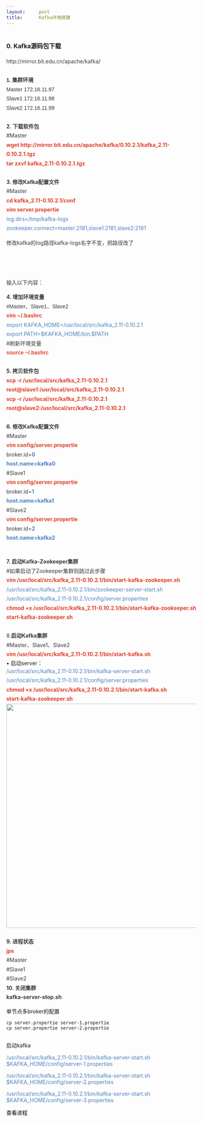 ```yaml
---
layout:     post
title:      Kafka环境搭建
---
```

<div id="article_content" class="article_content clearfix csdn-tracking-statistics" data-pid="blog" data-mod="popu_307" data-dsm="post">
								            <link rel="stylesheet" href="https://csdnimg.cn/release/phoenix/template/css/ck_htmledit_views-f76675cdea.css">
						<div class="htmledit_views" id="content_views">
                <h1><span style="font-size:16px;">0. Kafka源码包下载</span></h1><div style="font-size:14px;font-family:'-apple-system', BlinkMacSystemFont, 'PingFang SC', Helvetica, Tahoma, Arial, 'Hiragino Sans GB', 'Microsoft YaHei', '微软雅黑', SimSun, '宋体', Heiti, '黑体', sans-serif;color:rgb(57,57,57);line-height:1.75;">http://mirror.bit.edu.cn/apache/kafka/</div><div style="font-size:14px;font-family:'-apple-system', BlinkMacSystemFont, 'PingFang SC', Helvetica, Tahoma, Arial, 'Hiragino Sans GB', 'Microsoft YaHei', '微软雅黑', SimSun, '宋体', Heiti, '黑体', sans-serif;color:rgb(57,57,57);line-height:1.75;"><br></div><div style="font-size:14px;font-family:'-apple-system', BlinkMacSystemFont, 'PingFang SC', Helvetica, Tahoma, Arial, 'Hiragino Sans GB', 'Microsoft YaHei', '微软雅黑', SimSun, '宋体', Heiti, '黑体', sans-serif;color:rgb(57,57,57);line-height:1.75;"><span style="background-color:rgb(255,255,255);font-family:Arial;color:rgb(51,51,51);"><strong>1. 集群环境</strong></span></div><div style="font-size:14px;font-family:'-apple-system', BlinkMacSystemFont, 'PingFang SC', Helvetica, Tahoma, Arial, 'Hiragino Sans GB', 'Microsoft YaHei', '微软雅黑', SimSun, '宋体', Heiti, '黑体', sans-serif;color:rgb(57,57,57);line-height:1.75;"><span style="background-color:rgb(255,255,255);font-family:Arial;color:rgb(51,51,51);">Master 172.16.11.97</span></div><div style="font-size:14px;font-family:'-apple-system', BlinkMacSystemFont, 'PingFang SC', Helvetica, Tahoma, Arial, 'Hiragino Sans GB', 'Microsoft YaHei', '微软雅黑', SimSun, '宋体', Heiti, '黑体', sans-serif;color:rgb(57,57,57);line-height:1.75;"><span style="background-color:rgb(255,255,255);font-family:Arial;color:rgb(51,51,51);">Slave1 172.16.11.98</span></div><div style="font-size:14px;font-family:'-apple-system', BlinkMacSystemFont, 'PingFang SC', Helvetica, Tahoma, Arial, 'Hiragino Sans GB', 'Microsoft YaHei', '微软雅黑', SimSun, '宋体', Heiti, '黑体', sans-serif;color:rgb(57,57,57);line-height:1.75;"><span style="background-color:rgb(255,255,255);font-family:Arial;color:rgb(51,51,51);">Slave2 172.16.11.99</span></div><div style="font-size:14px;font-family:'-apple-system', BlinkMacSystemFont, 'PingFang SC', Helvetica, Tahoma, Arial, 'Hiragino Sans GB', 'Microsoft YaHei', '微软雅黑', SimSun, '宋体', Heiti, '黑体', sans-serif;color:rgb(57,57,57);line-height:1.75;"><br></div><div style="font-size:14px;font-family:'-apple-system', BlinkMacSystemFont, 'PingFang SC', Helvetica, Tahoma, Arial, 'Hiragino Sans GB', 'Microsoft YaHei', '微软雅黑', SimSun, '宋体', Heiti, '黑体', sans-serif;color:rgb(57,57,57);line-height:1.75;"><span style="font-weight:bold;">2. 下载软件包</span></div><div style="font-size:14px;font-family:'-apple-system', BlinkMacSystemFont, 'PingFang SC', Helvetica, Tahoma, Arial, 'Hiragino Sans GB', 'Microsoft YaHei', '微软雅黑', SimSun, '宋体', Heiti, '黑体', sans-serif;color:rgb(57,57,57);line-height:1.75;">#Master</div><div style="font-size:14px;font-family:'-apple-system', BlinkMacSystemFont, 'PingFang SC', Helvetica, Tahoma, Arial, 'Hiragino Sans GB', 'Microsoft YaHei', '微软雅黑', SimSun, '宋体', Heiti, '黑体', sans-serif;color:rgb(57,57,57);line-height:1.75;"><span style="color:rgb(223,64,42);"><strong>wget http://mirror.bit.edu.cn/apache/kafka/0.10.2.1/kafka_2.11-0.10.2.1.tgz</strong></span></div><div style="font-size:14px;font-family:'-apple-system', BlinkMacSystemFont, 'PingFang SC', Helvetica, Tahoma, Arial, 'Hiragino Sans GB', 'Microsoft YaHei', '微软雅黑', SimSun, '宋体', Heiti, '黑体', sans-serif;color:rgb(57,57,57);line-height:1.75;"><span style="color:rgb(223,64,42);"><strong>tar zxvf kafka_2.11-0.10.2.1.tgz</strong></span></div><div style="font-size:14px;font-family:'-apple-system', BlinkMacSystemFont, 'PingFang SC', Helvetica, Tahoma, Arial, 'Hiragino Sans GB', 'Microsoft YaHei', '微软雅黑', SimSun, '宋体', Heiti, '黑体', sans-serif;color:rgb(57,57,57);line-height:1.75;"><br></div><div style="font-size:14px;font-family:'-apple-system', BlinkMacSystemFont, 'PingFang SC', Helvetica, Tahoma, Arial, 'Hiragino Sans GB', 'Microsoft YaHei', '微软雅黑', SimSun, '宋体', Heiti, '黑体', sans-serif;color:rgb(57,57,57);line-height:1.75;"><span style="font-weight:bold;">3. 修改Kafka配置文件</span></div><div style="font-size:14px;font-family:'-apple-system', BlinkMacSystemFont, 'PingFang SC', Helvetica, Tahoma, Arial, 'Hiragino Sans GB', 'Microsoft YaHei', '微软雅黑', SimSun, '宋体', Heiti, '黑体', sans-serif;color:rgb(57,57,57);line-height:1.75;">#Master</div><div style="font-size:14px;font-family:'-apple-system', BlinkMacSystemFont, 'PingFang SC', Helvetica, Tahoma, Arial, 'Hiragino Sans GB', 'Microsoft YaHei', '微软雅黑', SimSun, '宋体', Heiti, '黑体', sans-serif;color:rgb(57,57,57);line-height:1.75;"><span style="color:rgb(223,64,42);"><strong>cd kafka_2.11-0.10.2.1/conf</strong></span></div><div style="font-size:14px;font-family:'-apple-system', BlinkMacSystemFont, 'PingFang SC', Helvetica, Tahoma, Arial, 'Hiragino Sans GB', 'Microsoft YaHei', '微软雅黑', SimSun, '宋体', Heiti, '黑体', sans-serif;color:rgb(57,57,57);line-height:1.75;"><span style="color:rgb(223,64,42);"><strong>vim server.propertie</strong></span></div><div style="font-size:14px;font-family:'-apple-system', BlinkMacSystemFont, 'PingFang SC', Helvetica, Tahoma, Arial, 'Hiragino Sans GB', 'Microsoft YaHei', '微软雅黑', SimSun, '宋体', Heiti, '黑体', sans-serif;color:rgb(57,57,57);line-height:1.75;"><span style="color:rgb(77,128,191);">log.dirs=/tmp/kafka-logs</span></div><div style="font-size:14px;font-family:'-apple-system', BlinkMacSystemFont, 'PingFang SC', Helvetica, Tahoma, Arial, 'Hiragino Sans GB', 'Microsoft YaHei', '微软雅黑', SimSun, '宋体', Heiti, '黑体', sans-serif;color:rgb(57,57,57);line-height:1.75;"><span style="color:rgb(77,128,191);">zookeeper.connect=master:2181,slave1:2181,slave2:2181</span><span style="font-weight:bold;"> </span></div><div style="font-size:14px;font-family:'-apple-system', BlinkMacSystemFont, 'PingFang SC', Helvetica, Tahoma, Arial, 'Hiragino Sans GB', 'Microsoft YaHei', '微软雅黑', SimSun, '宋体', Heiti, '黑体', sans-serif;color:rgb(57,57,57);line-height:1.75;"><span style="font-weight:bold;"></span><p>修改kafka的log路径kafka-logs名字不变，把路径改了</p><p><img src="https://img-blog.csdn.net/20180521191819484?watermark/2/text/aHR0cHM6Ly9ibG9nLmNzZG4ubmV0L0ZvcmdldFRoYXROaWdodA==/font/5a6L5L2T/fontsize/400/fill/I0JBQkFCMA==/dissolve/70" alt=""></p><p><img src="https://img-blog.csdn.net/20180521191946474?watermark/2/text/aHR0cHM6Ly9ibG9nLmNzZG4ubmV0L0ZvcmdldFRoYXROaWdodA==/font/5a6L5L2T/fontsize/400/fill/I0JBQkFCMA==/dissolve/70" alt=""><br></p><br></div><div style="font-size:14px;font-family:'-apple-system', BlinkMacSystemFont, 'PingFang SC', Helvetica, Tahoma, Arial, 'Hiragino Sans GB', 'Microsoft YaHei', '微软雅黑', SimSun, '宋体', Heiti, '黑体', sans-serif;color:rgb(57,57,57);line-height:1.75;"><p>输入以下内容：</p><img src="https://img-blog.csdn.net/20180322221427983" alt=""><br></div><div style="font-size:14px;font-family:'-apple-system', BlinkMacSystemFont, 'PingFang SC', Helvetica, Tahoma, Arial, 'Hiragino Sans GB', 'Microsoft YaHei', '微软雅黑', SimSun, '宋体', Heiti, '黑体', sans-serif;color:rgb(57,57,57);line-height:1.75;"><span style="font-weight:bold;">4.  增加环境变量</span></div><div style="font-size:14px;font-family:'-apple-system', BlinkMacSystemFont, 'PingFang SC', Helvetica, Tahoma, Arial, 'Hiragino Sans GB', 'Microsoft YaHei', '微软雅黑', SimSun, '宋体', Heiti, '黑体', sans-serif;color:rgb(57,57,57);line-height:1.75;"><span style="background-color:rgb(255,255,255);font-family:Arial;color:rgb(51,51,51);">#Master、Slave1、Slave2</span></div><div style="font-size:14px;font-family:'-apple-system', BlinkMacSystemFont, 'PingFang SC', Helvetica, Tahoma, Arial, 'Hiragino Sans GB', 'Microsoft YaHei', '微软雅黑', SimSun, '宋体', Heiti, '黑体', sans-serif;color:rgb(57,57,57);line-height:1.75;"><span style="color:rgb(223,64,42);"><strong>vim ~/.bashrc</strong></span></div><div style="font-size:14px;font-family:'-apple-system', BlinkMacSystemFont, 'PingFang SC', Helvetica, Tahoma, Arial, 'Hiragino Sans GB', 'Microsoft YaHei', '微软雅黑', SimSun, '宋体', Heiti, '黑体', sans-serif;color:rgb(57,57,57);line-height:1.75;"><span style="color:rgb(77,128,191);">export KAFKA_HOME=/usr/local/src/kafka_2.11-0.10.2.1</span></div><div style="font-size:14px;font-family:'-apple-system', BlinkMacSystemFont, 'PingFang SC', Helvetica, Tahoma, Arial, 'Hiragino Sans GB', 'Microsoft YaHei', '微软雅黑', SimSun, '宋体', Heiti, '黑体', sans-serif;color:rgb(57,57,57);line-height:1.75;"><span style="color:rgb(77,128,191);">export PATH=$KAFKA_HOME/bin:$PATH</span></div><div style="font-size:14px;font-family:'-apple-system', BlinkMacSystemFont, 'PingFang SC', Helvetica, Tahoma, Arial, 'Hiragino Sans GB', 'Microsoft YaHei', '微软雅黑', SimSun, '宋体', Heiti, '黑体', sans-serif;color:rgb(57,57,57);line-height:1.75;">#刷新环境变量</div><div style="font-size:14px;font-family:'-apple-system', BlinkMacSystemFont, 'PingFang SC', Helvetica, Tahoma, Arial, 'Hiragino Sans GB', 'Microsoft YaHei', '微软雅黑', SimSun, '宋体', Heiti, '黑体', sans-serif;color:rgb(57,57,57);line-height:1.75;"><span style="background-color:rgb(255,255,255);font-family:Arial;color:rgb(223,64,42);"><strong>source ~/.bashrc</strong></span></div><div style="font-size:14px;font-family:'-apple-system', BlinkMacSystemFont, 'PingFang SC', Helvetica, Tahoma, Arial, 'Hiragino Sans GB', 'Microsoft YaHei', '微软雅黑', SimSun, '宋体', Heiti, '黑体', sans-serif;color:rgb(57,57,57);line-height:1.75;"><br></div><div style="font-size:14px;font-family:'-apple-system', BlinkMacSystemFont, 'PingFang SC', Helvetica, Tahoma, Arial, 'Hiragino Sans GB', 'Microsoft YaHei', '微软雅黑', SimSun, '宋体', Heiti, '黑体', sans-serif;color:rgb(57,57,57);line-height:1.75;"><span style="font-weight:bold;">5. 拷贝软件包</span></div><div style="font-size:14px;font-family:'-apple-system', BlinkMacSystemFont, 'PingFang SC', Helvetica, Tahoma, Arial, 'Hiragino Sans GB', 'Microsoft YaHei', '微软雅黑', SimSun, '宋体', Heiti, '黑体', sans-serif;color:rgb(57,57,57);line-height:1.75;"><span style="color:rgb(223,64,42);"><strong>scp -r /usr/local/src/kafka_2.11-0.10.2.1 root@slave1:/usr/local/src/kafka_2.11-0.10.2.1</strong></span></div><div style="font-size:14px;font-family:'-apple-system', BlinkMacSystemFont, 'PingFang SC', Helvetica, Tahoma, Arial, 'Hiragino Sans GB', 'Microsoft YaHei', '微软雅黑', SimSun, '宋体', Heiti, '黑体', sans-serif;color:rgb(57,57,57);line-height:1.75;"><span style="color:rgb(223,64,42);"><strong>scp -r /usr/local/src/kafka_2.11-0.10.2.1 root@slave2:/usr/local/src/kafka_2.11-0.10.2.1</strong></span></div><div style="font-size:14px;font-family:'-apple-system', BlinkMacSystemFont, 'PingFang SC', Helvetica, Tahoma, Arial, 'Hiragino Sans GB', 'Microsoft YaHei', '微软雅黑', SimSun, '宋体', Heiti, '黑体', sans-serif;color:rgb(57,57,57);line-height:1.75;"><br></div><div style="font-size:14px;font-family:'-apple-system', BlinkMacSystemFont, 'PingFang SC', Helvetica, Tahoma, Arial, 'Hiragino Sans GB', 'Microsoft YaHei', '微软雅黑', SimSun, '宋体', Heiti, '黑体', sans-serif;color:rgb(57,57,57);line-height:1.75;"><span style="font-weight:bold;">6. 修改Kafka配置文件</span></div><div style="font-size:14px;font-family:'-apple-system', BlinkMacSystemFont, 'PingFang SC', Helvetica, Tahoma, Arial, 'Hiragino Sans GB', 'Microsoft YaHei', '微软雅黑', SimSun, '宋体', Heiti, '黑体', sans-serif;color:rgb(57,57,57);line-height:1.75;">#Master</div><div style="font-size:14px;font-family:'-apple-system', BlinkMacSystemFont, 'PingFang SC', Helvetica, Tahoma, Arial, 'Hiragino Sans GB', 'Microsoft YaHei', '微软雅黑', SimSun, '宋体', Heiti, '黑体', sans-serif;color:rgb(57,57,57);line-height:1.75;"><span style="color:rgb(223,64,42);"><strong>vim config/server.propertie</strong></span></div><div style="font-size:14px;font-family:'-apple-system', BlinkMacSystemFont, 'PingFang SC', Helvetica, Tahoma, Arial, 'Hiragino Sans GB', 'Microsoft YaHei', '微软雅黑', SimSun, '宋体', Heiti, '黑体', sans-serif;color:rgb(57,57,57);line-height:1.75;">broker.id=<span style="color:rgb(77,128,191);"><strong>0</strong></span></div><div style="font-size:14px;font-family:'-apple-system', BlinkMacSystemFont, 'PingFang SC', Helvetica, Tahoma, Arial, 'Hiragino Sans GB', 'Microsoft YaHei', '微软雅黑', SimSun, '宋体', Heiti, '黑体', sans-serif;color:rgb(57,57,57);line-height:1.75;"><span style="color:rgb(77,128,191);"><strong>host.name=kafka0</strong></span></div><div style="font-size:14px;font-family:'-apple-system', BlinkMacSystemFont, 'PingFang SC', Helvetica, Tahoma, Arial, 'Hiragino Sans GB', 'Microsoft YaHei', '微软雅黑', SimSun, '宋体', Heiti, '黑体', sans-serif;color:rgb(57,57,57);line-height:1.75;">#Slave1</div><div style="font-size:14px;font-family:'-apple-system', BlinkMacSystemFont, 'PingFang SC', Helvetica, Tahoma, Arial, 'Hiragino Sans GB', 'Microsoft YaHei', '微软雅黑', SimSun, '宋体', Heiti, '黑体', sans-serif;color:rgb(57,57,57);line-height:1.75;"><span style="color:rgb(223,64,42);"><strong>vim config/server.propertie</strong></span></div><div style="font-size:14px;font-family:'-apple-system', BlinkMacSystemFont, 'PingFang SC', Helvetica, Tahoma, Arial, 'Hiragino Sans GB', 'Microsoft YaHei', '微软雅黑', SimSun, '宋体', Heiti, '黑体', sans-serif;color:rgb(57,57,57);line-height:1.75;">broker.id=<span style="color:rgb(77,128,191);"><strong>1</strong></span></div><div style="font-size:14px;font-family:'-apple-system', BlinkMacSystemFont, 'PingFang SC', Helvetica, Tahoma, Arial, 'Hiragino Sans GB', 'Microsoft YaHei', '微软雅黑', SimSun, '宋体', Heiti, '黑体', sans-serif;color:rgb(57,57,57);line-height:1.75;"><span style="color:rgb(77,128,191);"><strong><span style="color:rgb(77,128,191);font-family:'-apple-system', BlinkMacSystemFont, 'PingFang SC', Helvetica, Tahoma, Arial, 'Hiragino Sans GB', 'Microsoft YaHei', '微软雅黑', SimSun, '宋体', Heiti, '黑体', sans-serif;font-size:14px;"><strong>host.name=kafka1</strong></span><br></strong></span></div><div style="font-size:14px;font-family:'-apple-system', BlinkMacSystemFont, 'PingFang SC', Helvetica, Tahoma, Arial, 'Hiragino Sans GB', 'Microsoft YaHei', '微软雅黑', SimSun, '宋体', Heiti, '黑体', sans-serif;color:rgb(57,57,57);line-height:1.75;">#Slave2</div><div style="font-size:14px;font-family:'-apple-system', BlinkMacSystemFont, 'PingFang SC', Helvetica, Tahoma, Arial, 'Hiragino Sans GB', 'Microsoft YaHei', '微软雅黑', SimSun, '宋体', Heiti, '黑体', sans-serif;color:rgb(57,57,57);line-height:1.75;"><span style="color:rgb(223,64,42);"><strong>vim config/server.propertie</strong></span></div><div style="font-size:14px;font-family:'-apple-system', BlinkMacSystemFont, 'PingFang SC', Helvetica, Tahoma, Arial, 'Hiragino Sans GB', 'Microsoft YaHei', '微软雅黑', SimSun, '宋体', Heiti, '黑体', sans-serif;color:rgb(57,57,57);line-height:1.75;">broker.id=<span style="color:rgb(77,128,191);"><strong>2</strong></span></div><div style="font-size:14px;font-family:'-apple-system', BlinkMacSystemFont, 'PingFang SC', Helvetica, Tahoma, Arial, 'Hiragino Sans GB', 'Microsoft YaHei', '微软雅黑', SimSun, '宋体', Heiti, '黑体', sans-serif;color:rgb(57,57,57);line-height:1.75;"><span style="color:rgb(77,128,191);"><strong><span style="color:rgb(77,128,191);font-family:'-apple-system', BlinkMacSystemFont, 'PingFang SC', Helvetica, Tahoma, Arial, 'Hiragino Sans GB', 'Microsoft YaHei', '微软雅黑', SimSun, '宋体', Heiti, '黑体', sans-serif;font-size:14px;"><strong>host.name=kafka2</strong></span><br></strong></span></div><img src="https://img-blog.csdn.net/20180521191632157?watermark/2/text/aHR0cHM6Ly9ibG9nLmNzZG4ubmV0L0ZvcmdldFRoYXROaWdodA==/font/5a6L5L2T/fontsize/400/fill/I0JBQkFCMA==/dissolve/70" alt=""><p></p><div style="font-size:14px;font-family:'-apple-system', BlinkMacSystemFont, 'PingFang SC', Helvetica, Tahoma, Arial, 'Hiragino Sans GB', 'Microsoft YaHei', '微软雅黑', SimSun, '宋体', Heiti, '黑体', sans-serif;color:rgb(57,57,57);line-height:1.75;"><br></div><div style="font-size:14px;font-family:'-apple-system', BlinkMacSystemFont, 'PingFang SC', Helvetica, Tahoma, Arial, 'Hiragino Sans GB', 'Microsoft YaHei', '微软雅黑', SimSun, '宋体', Heiti, '黑体', sans-serif;color:rgb(57,57,57);line-height:1.75;"><span style="font-weight:bold;">7. 启动Kafka-Zookeeper集群</span></div><div style="font-size:14px;font-family:'-apple-system', BlinkMacSystemFont, 'PingFang SC', Helvetica, Tahoma, Arial, 'Hiragino Sans GB', 'Microsoft YaHei', '微软雅黑', SimSun, '宋体', Heiti, '黑体', sans-serif;color:rgb(57,57,57);line-height:1.75;">#如果启动了Zookeeper集群则跳过此步骤</div><div style="font-size:14px;font-family:'-apple-system', BlinkMacSystemFont, 'PingFang SC', Helvetica, Tahoma, Arial, 'Hiragino Sans GB', 'Microsoft YaHei', '微软雅黑', SimSun, '宋体', Heiti, '黑体', sans-serif;color:rgb(57,57,57);line-height:1.75;"><span style="color:rgb(223,64,42);"><strong>vim /usr/local/src/kafka_2.11-0.10.2.1/bin/start-kafka-zookeeper.sh</strong></span></div><div style="font-size:14px;font-family:'-apple-system', BlinkMacSystemFont, 'PingFang SC', Helvetica, Tahoma, Arial, 'Hiragino Sans GB', 'Microsoft YaHei', '微软雅黑', SimSun, '宋体', Heiti, '黑体', sans-serif;color:rgb(57,57,57);line-height:1.75;"><span style="color:rgb(77,128,191);">/usr/local/src/kafka_2.11-0.10.2.1/bin/zookeeper-server-start.sh /usr/local/src/kafka_2.11-0.10.2.1/config/server.properties</span></div><div style="font-size:14px;font-family:'-apple-system', BlinkMacSystemFont, 'PingFang SC', Helvetica, Tahoma, Arial, 'Hiragino Sans GB', 'Microsoft YaHei', '微软雅黑', SimSun, '宋体', Heiti, '黑体', sans-serif;color:rgb(57,57,57);line-height:1.75;"><span style="color:rgb(223,64,42);"><strong>chmod +x /usr/local/src/kafka_2.11-0.10.2.1/bin/start-kafka-zookeeper.sh</strong></span></div><div style="font-size:14px;font-family:'-apple-system', BlinkMacSystemFont, 'PingFang SC', Helvetica, Tahoma, Arial, 'Hiragino Sans GB', 'Microsoft YaHei', '微软雅黑', SimSun, '宋体', Heiti, '黑体', sans-serif;color:rgb(57,57,57);line-height:1.75;"><span style="color:rgb(223,64,42);"><strong>start-kafka-zookeeper.sh</strong></span></div><div style="font-size:14px;font-family:'-apple-system', BlinkMacSystemFont, 'PingFang SC', Helvetica, Tahoma, Arial, 'Hiragino Sans GB', 'Microsoft YaHei', '微软雅黑', SimSun, '宋体', Heiti, '黑体', sans-serif;color:rgb(57,57,57);line-height:1.75;"><br></div><div style="font-size:14px;font-family:'-apple-system', BlinkMacSystemFont, 'PingFang SC', Helvetica, Tahoma, Arial, 'Hiragino Sans GB', 'Microsoft YaHei', '微软雅黑', SimSun, '宋体', Heiti, '黑体', sans-serif;color:rgb(57,57,57);line-height:1.75;">8.<span style="font-weight:bold;">启动Kafka集群</span></div><div style="font-size:14px;font-family:'-apple-system', BlinkMacSystemFont, 'PingFang SC', Helvetica, Tahoma, Arial, 'Hiragino Sans GB', 'Microsoft YaHei', '微软雅黑', SimSun, '宋体', Heiti, '黑体', sans-serif;color:rgb(57,57,57);line-height:1.75;">#Master、Slave1、Slave2</div><div style="font-size:14px;font-family:'-apple-system', BlinkMacSystemFont, 'PingFang SC', Helvetica, Tahoma, Arial, 'Hiragino Sans GB', 'Microsoft YaHei', '微软雅黑', SimSun, '宋体', Heiti, '黑体', sans-serif;color:rgb(57,57,57);line-height:1.75;"><span style="color:rgb(223,64,42);"><strong>vim /usr/local/src/kafka_2.11-0.10.2.1/bin/start-kafka.sh</strong></span></div>• 启动server：<div style="font-size:14px;font-family:'-apple-system', BlinkMacSystemFont, 'PingFang SC', Helvetica, Tahoma, Arial, 'Hiragino Sans GB', 'Microsoft YaHei', '微软雅黑', SimSun, '宋体', Heiti, '黑体', sans-serif;color:rgb(57,57,57);line-height:1.75;"><span style="color:rgb(77,128,191);">/usr/local/src/kafka_2.11-0.10.2.1/bin/kafka-server-start.sh /usr/local/src/kafka_2.11-0.10.2.1/config/server.properties</span></div><div style="font-size:14px;font-family:'-apple-system', BlinkMacSystemFont, 'PingFang SC', Helvetica, Tahoma, Arial, 'Hiragino Sans GB', 'Microsoft YaHei', '微软雅黑', SimSun, '宋体', Heiti, '黑体', sans-serif;color:rgb(57,57,57);line-height:1.75;"><span style="color:rgb(223,64,42);"><strong>chmod +x /usr/local/src/kafka_2.11-0.10.2.1/bin/start-kafka.sh</strong></span></div><div style="font-size:14px;font-family:'-apple-system', BlinkMacSystemFont, 'PingFang SC', Helvetica, Tahoma, Arial, 'Hiragino Sans GB', 'Microsoft YaHei', '微软雅黑', SimSun, '宋体', Heiti, '黑体', sans-serif;color:rgb(57,57,57);line-height:1.75;"><span style="color:rgb(223,64,42);"><strong>start-kafka-zookeeper.sh</strong></span></div><div style="line-height:1;color:rgb(0,0,0);font-family:'-apple-system', BlinkMacSystemFont, 'PingFang SC', Helvetica, Tahoma, Arial, 'Hiragino Sans GB', 'Microsoft YaHei', '微软雅黑', SimSun, '宋体', Heiti, '黑体', sans-serif;font-size:14px;"><img alt="" src="https://note.youdao.com/yws/public/resource/3f3490c015362d537415b7c909990e26/xmlnote/89A225DD79A54C30A96D2C8D2F944FDE/3559" style="border:0px;width:593px;"></div><div style="font-size:14px;font-family:'-apple-system', BlinkMacSystemFont, 'PingFang SC', Helvetica, Tahoma, Arial, 'Hiragino Sans GB', 'Microsoft YaHei', '微软雅黑', SimSun, '宋体', Heiti, '黑体', sans-serif;color:rgb(57,57,57);line-height:1.75;"><br></div><div style="font-size:14px;font-family:'-apple-system', BlinkMacSystemFont, 'PingFang SC', Helvetica, Tahoma, Arial, 'Hiragino Sans GB', 'Microsoft YaHei', '微软雅黑', SimSun, '宋体', Heiti, '黑体', sans-serif;color:rgb(57,57,57);line-height:1.75;"><span style="font-weight:bold;">9. 进程状态</span></div><div style="font-size:14px;font-family:'-apple-system', BlinkMacSystemFont, 'PingFang SC', Helvetica, Tahoma, Arial, 'Hiragino Sans GB', 'Microsoft YaHei', '微软雅黑', SimSun, '宋体', Heiti, '黑体', sans-serif;color:rgb(57,57,57);line-height:1.75;"><span style="color:rgb(223,64,42);"><strong>jps</strong></span></div><div style="font-size:14px;font-family:'-apple-system', BlinkMacSystemFont, 'PingFang SC', Helvetica, Tahoma, Arial, 'Hiragino Sans GB', 'Microsoft YaHei', '微软雅黑', SimSun, '宋体', Heiti, '黑体', sans-serif;color:rgb(57,57,57);line-height:1.75;">#Master</div><div style="line-height:1;color:rgb(0,0,0);font-family:'-apple-system', BlinkMacSystemFont, 'PingFang SC', Helvetica, Tahoma, Arial, 'Hiragino Sans GB', 'Microsoft YaHei', '微软雅黑', SimSun, '宋体', Heiti, '黑体', sans-serif;font-size:14px;"><img src="https://img-blog.csdn.net/20180521201340637?watermark/2/text/aHR0cHM6Ly9ibG9nLmNzZG4ubmV0L0ZvcmdldFRoYXROaWdodA==/font/5a6L5L2T/fontsize/400/fill/I0JBQkFCMA==/dissolve/70" alt=""><br></div><div style="font-size:14px;font-family:'-apple-system', BlinkMacSystemFont, 'PingFang SC', Helvetica, Tahoma, Arial, 'Hiragino Sans GB', 'Microsoft YaHei', '微软雅黑', SimSun, '宋体', Heiti, '黑体', sans-serif;color:rgb(57,57,57);line-height:1.75;">#Slave1</div><div style="line-height:1;color:rgb(0,0,0);font-family:'-apple-system', BlinkMacSystemFont, 'PingFang SC', Helvetica, Tahoma, Arial, 'Hiragino Sans GB', 'Microsoft YaHei', '微软雅黑', SimSun, '宋体', Heiti, '黑体', sans-serif;font-size:14px;"><img src="https://img-blog.csdn.net/20180521201345610?watermark/2/text/aHR0cHM6Ly9ibG9nLmNzZG4ubmV0L0ZvcmdldFRoYXROaWdodA==/font/5a6L5L2T/fontsize/400/fill/I0JBQkFCMA==/dissolve/70" alt=""><br></div><div style="font-size:14px;font-family:'-apple-system', BlinkMacSystemFont, 'PingFang SC', Helvetica, Tahoma, Arial, 'Hiragino Sans GB', 'Microsoft YaHei', '微软雅黑', SimSun, '宋体', Heiti, '黑体', sans-serif;color:rgb(57,57,57);line-height:1.75;">#Slave2</div><div style="line-height:1;color:rgb(0,0,0);font-family:'-apple-system', BlinkMacSystemFont, 'PingFang SC', Helvetica, Tahoma, Arial, 'Hiragino Sans GB', 'Microsoft YaHei', '微软雅黑', SimSun, '宋体', Heiti, '黑体', sans-serif;font-size:14px;"><img src="https://img-blog.csdn.net/2018052120134925?watermark/2/text/aHR0cHM6Ly9ibG9nLmNzZG4ubmV0L0ZvcmdldFRoYXROaWdodA==/font/5a6L5L2T/fontsize/400/fill/I0JBQkFCMA==/dissolve/70" alt=""><br></div><div style="font-size:14px;font-family:'-apple-system', BlinkMacSystemFont, 'PingFang SC', Helvetica, Tahoma, Arial, 'Hiragino Sans GB', 'Microsoft YaHei', '微软雅黑', SimSun, '宋体', Heiti, '黑体', sans-serif;color:rgb(57,57,57);line-height:1.75;"><span style="font-weight:bold;">10. 关闭集群</span></div><div style="font-size:14px;font-family:'-apple-system', BlinkMacSystemFont, 'PingFang SC', Helvetica, Tahoma, Arial, 'Hiragino Sans GB', 'Microsoft YaHei', '微软雅黑', SimSun, '宋体', Heiti, '黑体', sans-serif;color:rgb(57,57,57);line-height:1.75;"><span style="font-weight:bold;">kafka-server-stop.sh</span></div><p>单节点多broker的配置</p><pre><code class="language-python">cp server.propertie server-1.propertie
cp server.propertie server-2.propertie</code></pre><p><img src="https://img-blog.csdn.net/20180521211538585?watermark/2/text/aHR0cHM6Ly9ibG9nLmNzZG4ubmV0L0ZvcmdldFRoYXROaWdodA==/font/5a6L5L2T/fontsize/400/fill/I0JBQkFCMA==/dissolve/70" alt=""></p><p>启动kafka</p><p><span style="color:rgb(77,128,191);font-family:'-apple-system', BlinkMacSystemFont, 'PingFang SC', Helvetica, Tahoma, Arial, 'Hiragino Sans GB', 'Microsoft YaHei', '微软雅黑', SimSun, '宋体', Heiti, '黑体', sans-serif;font-size:14px;">/usr/local/src/kafka_2.11-0.10.2.1/bin/kafka-server-start.sh $KAFKA_HOME/config/server-1.properties</span><br></p><p><span style="color:rgb(77,128,191);font-family:'-apple-system', BlinkMacSystemFont, 'PingFang SC', Helvetica, Tahoma, Arial, 'Hiragino Sans GB', 'Microsoft YaHei', '微软雅黑', SimSun, '宋体', Heiti, '黑体', sans-serif;font-size:14px;"><span style="color:rgb(77,128,191);font-family:'-apple-system', BlinkMacSystemFont, 'PingFang SC', Helvetica, Tahoma, Arial, 'Hiragino Sans GB', 'Microsoft YaHei', '微软雅黑', SimSun, '宋体', Heiti, '黑体', sans-serif;font-size:14px;">/usr/local/src/kafka_2.11-0.10.2.1/bin/kafka-server-start.sh $KAFKA_HOME/config/server-2.properties</span><br></span></p><p><span style="color:rgb(77,128,191);font-family:'-apple-system', BlinkMacSystemFont, 'PingFang SC', Helvetica, Tahoma, Arial, 'Hiragino Sans GB', 'Microsoft YaHei', '微软雅黑', SimSun, '宋体', Heiti, '黑体', sans-serif;font-size:14px;"><span style="color:rgb(77,128,191);font-family:'-apple-system', BlinkMacSystemFont, 'PingFang SC', Helvetica, Tahoma, Arial, 'Hiragino Sans GB', 'Microsoft YaHei', '微软雅黑', SimSun, '宋体', Heiti, '黑体', sans-serif;font-size:14px;"><span style="color:rgb(77,128,191);font-family:'-apple-system', BlinkMacSystemFont, 'PingFang SC', Helvetica, Tahoma, Arial, 'Hiragino Sans GB', 'Microsoft YaHei', '微软雅黑', SimSun, '宋体', Heiti, '黑体', sans-serif;font-size:14px;">/usr/local/src/kafka_2.11-0.10.2.1/bin/kafka-server-start.sh $KAFKA_HOME/config/server-3.properties</span><br></span></span></p><p><span style="font-family:'-apple-system', BlinkMacSystemFont, 'PingFang SC', Helvetica, Tahoma, Arial, 'Hiragino Sans GB', 'Microsoft YaHei', '微软雅黑', SimSun, '宋体', Heiti, '黑体', sans-serif;color:#000000;"><span style="font-size:14px;">查看进程</span></span></p><p><span style="font-family:'-apple-system', BlinkMacSystemFont, 'PingFang SC', Helvetica, Tahoma, Arial, 'Hiragino Sans GB', 'Microsoft YaHei', '微软雅黑', SimSun, '宋体', Heiti, '黑体', sans-serif;color:#4d80bf;"><span style="font-size:14px;"><img src="https://img-blog.csdn.net/20180521211919688?watermark/2/text/aHR0cHM6Ly9ibG9nLmNzZG4ubmV0L0ZvcmdldFRoYXROaWdodA==/font/5a6L5L2T/fontsize/400/fill/I0JBQkFCMA==/dissolve/70" alt=""><br></span></span></p><p><span style="font-family:'-apple-system', BlinkMacSystemFont, 'PingFang SC', Helvetica, Tahoma, Arial, 'Hiragino Sans GB', 'Microsoft YaHei', '微软雅黑', SimSun, '宋体', Heiti, '黑体', sans-serif;color:#4d80bf;"><span style="font-size:14px;"><br></span></span></p>            </div>
                </div>